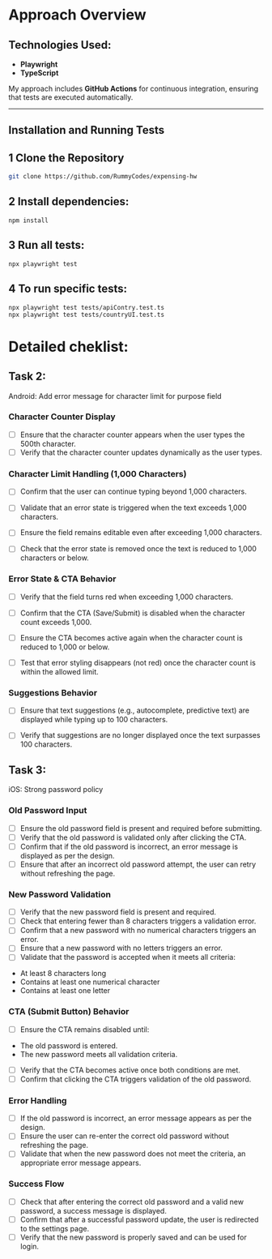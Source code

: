 # Approach Overview  

## Technologies Used:  
- **Playwright**  
- **TypeScript**  

My approach includes **GitHub Actions** for continuous integration, ensuring that tests are executed automatically.  

---

##  Installation and Running Tests  

## 1️ Clone the Repository  
```sh
git clone https://github.com/RummyCodes/expensing-hw
```

## 2️ Install dependencies:
```
npm install
```
## 3️ Run all tests:
```
npx playwright test
```
## 4️ To run specific tests:
```
npx playwright test tests/apiContry.test.ts
npx playwright test tests/countryUI.test.ts
```

# Detailed cheklist: 
## Task 2: 
Android: Add error message for character limit for purpose field

### Character Counter Display
- [ ] Ensure that the character counter appears when the user types the 500th character.
- [ ] Verify that the character counter updates dynamically as the user types.

### Character Limit Handling (1,000 Characters)
- [ ] Confirm that the user can continue typing beyond 1,000 characters.
- [ ] Validate that an error state is triggered when the text exceeds 1,000 characters.
- [ ] Ensure the field remains editable even after exceeding 1,000 characters.
- [ ] Check that the error state is removed once the text is reduced to 1,000 characters or below.


### Error State & CTA Behavior
- [ ] Verify that the field turns red when exceeding 1,000 characters.
- [ ] Confirm that the CTA (Save/Submit) is disabled when the character count exceeds 1,000.
- [ ] Ensure the CTA becomes active again when the character count is reduced to 1,000 or below.
- [ ] Test that error styling disappears (not red) once the character count is within the allowed limit.


### Suggestions Behavior
- [ ] Ensure that text suggestions (e.g., autocomplete, predictive text) are displayed while typing up to 100 characters.
- [ ] Verify that suggestions are no longer displayed once the text surpasses 100 characters.


## Task 3: 
iOS: Strong password policy

### Old Password Input
- [ ] Ensure the old password field is present and required before submitting.
- [ ] Verify that the old password is validated only after clicking the CTA.
- [ ] Confirm that if the old password is incorrect, an error message is displayed as per the design.
- [ ] Ensure that after an incorrect old password attempt, the user can retry without refreshing the page.

### New Password Validation
- [ ] Verify that the new password field is present and required.
- [ ] Check that entering fewer than 8 characters triggers a validation error.
- [ ] Confirm that a new password with no numerical characters triggers an error.
- [ ] Ensure that a new password with no letters triggers an error.
- [ ] Validate that the password is accepted when it meets all criteria:
- At least 8 characters long
- Contains at least one numerical character
- Contains at least one letter

### CTA (Submit Button) Behavior
- [ ] Ensure the CTA remains disabled until:
- The old password is entered.
- The new password meets all validation criteria.
- [ ] Verify that the CTA becomes active once both conditions are met.
- [ ] Confirm that clicking the CTA triggers validation of the old password.

### Error Handling
- [ ] If the old password is incorrect, an error message appears as per the design.
- [ ] Ensure the user can re-enter the correct old password without refreshing the page.
- [ ] Validate that when the new password does not meet the criteria, an appropriate error message appears.

### Success Flow
- [ ] Check that after entering the correct old password and a valid new password, a success message is displayed.
- [ ] Confirm that after a successful password update, the user is redirected to the settings page.
- [ ] Verify that the new password is properly saved and can be used for login.
